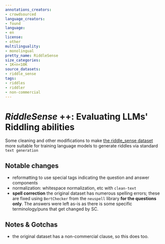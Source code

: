 ```yaml
---
annotations_creators:
- crowdsourced
language_creators:
- found
language:
- en
license:
- other
multilinguality:
- monolingual
pretty_name: RiddleSense
size_categories:
- 1K<n<10K
source_datasets:
- riddle_sense
tags:
- riddles
- riddler
- non-commercial
---
```

# _RiddleSense_ ++: Evaluating LLMs' Riddling abilities

Some cleaning and other modifications to make [the riddle_sense dataset](https://huggingface.co/datasets/riddle_sense) more suitable for training language models to generate riddles via standard `text generation`

## Notable changes

- reformatting to use special tags indicating the question and answer components
- normalization: whitespace normalization, etc with `clean-text`
- **spell correction** the original dataset has numerous spelling errors; these are fixed using `BertChecker` from the `neuspell` library **for the questions only**. The answers were left as-is as there is some specific terminology/puns that get changed by SC.

## Notes & Gotchas

- the original dataset has a non-commercial clause, so this does too.
